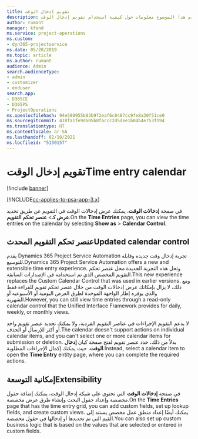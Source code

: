 ```yaml
---
title: تقويم إدخال الوقت
description: يقدم هذا الموضوع معلومات حول كيفية استخدام تقويم إدخال الوقت.
author: rumant
manager: kfend
ms.service: project-operations
ms.custom:
- dyn365-projectservice
ms.date: 05/20/2019
ms.topic: article
ms.author: rumant
audience: Admin
search.audienceType:
- admin
- customizer
- enduser
search.app:
- D365CE
- D365PS
- ProjectOperations
ms.openlocfilehash: 94e580955b83b9f2eaf6c0487cc9fe8a30f51ce0
ms.sourcegitcommit: 418fa1fe9d605b8faccc2d5dee1b04b4e753f194
ms.translationtype: HT
ms.contentlocale: ar-SA
ms.lasthandoff: 02/10/2021
ms.locfileid: "5150157"
---
```

# <a name="time-entry-calendar"></a><span data-ttu-id="8b71d-103">تقويم إدخال الوقت</span><span class="sxs-lookup"><span data-stu-id="8b71d-103">Time entry calendar</span></span>

[!include [banner](../includes/psa-now-project-operations.md)]

[!INCLUDE[cc-applies-to-psa-app-3.x](../includes/cc-applies-to-psa-app-3x.md)]

<span data-ttu-id="8b71d-104">في صفحة **إدخالات الوقت**، يمكنك عرض إدخالات الوقت في التقويم عن طريق تحديد **عرض كـ**\> **عنصر تحكم التقويم**.</span><span class="sxs-lookup"><span data-stu-id="8b71d-104">On the **Time Entries** page, you can view the time entries on the calendar by selecting **Show as** \> **Calendar Control**.</span></span>

## <a name="updated-calendar-control"></a><span data-ttu-id="8b71d-105">عنصر تحكم التقويم المحدث</span><span class="sxs-lookup"><span data-stu-id="8b71d-105">Updated calendar control</span></span>

<span data-ttu-id="8b71d-106">يقدم Dynamics 365 Project Service Automation تجربة إدخال وقت جديده وقابله للتوسيع.</span><span class="sxs-lookup"><span data-stu-id="8b71d-106">Dynamics 365 Project Service Automation offers a new and extensible time entry experience.</span></span> <span data-ttu-id="8b71d-107">وتحل هذه التجربة الجديدة محل عنصر تحكم التقويم المخصص الذي تم استخدامه في الإصدارات السابقة.</span><span class="sxs-lookup"><span data-stu-id="8b71d-107">This new experience replaces the Custom Calendar Control that was used in earlier versions.</span></span> <span data-ttu-id="8b71d-108">ومع ذلك، لا يزال بإمكانك عرض إدخالات الوقت من خلال عنصر تحكم تقويم للقراءة فقط والذي يوفره إطار الواجهة الموحدة لطرق العرض اليومية أو الأسبوعيه أو الشهرية.</span><span class="sxs-lookup"><span data-stu-id="8b71d-108">However, you can still view time entries through a read-only calendar control that the Unified Interface Framework provides for daily, weekly, or monthly views.</span></span>

<span data-ttu-id="8b71d-109">لا يدعم التقويم الإجراءات في عناصر التقويم الفردية، ولا يمكنك تحديد عنصر تقويم واحد أو أكثر للإرسال أو الحذف.</span><span class="sxs-lookup"><span data-stu-id="8b71d-109">The calendar doesn't support actions on individual calendar items, and you can't select one or more calendar items for submission or deletion.</span></span> <span data-ttu-id="8b71d-110">بدلاً من ذلك، حدد عنصر تقويم لفتح صفحة كيان **إدخال الوقت**، حيث يمكنك إكمال الإجراءات المطلوبة.</span><span class="sxs-lookup"><span data-stu-id="8b71d-110">Instead, select a calendar item to open the **Time Entry** entity page, where you can complete the required actions.</span></span>

## <a name="extensibility"></a><span data-ttu-id="8b71d-111">إمكانية التوسعة</span><span class="sxs-lookup"><span data-stu-id="8b71d-111">Extensibility</span></span>

<span data-ttu-id="8b71d-112">في صفحة **إدخالات الوقت** التي تحتوي على شبكة إدخال الوقت، يمكنك إضافة حقول مخصصة وإعداد حقول البحث وإنشاء طرق عرض مخصصة.</span><span class="sxs-lookup"><span data-stu-id="8b71d-112">On the **Time Entries** page that has the time entry grid, you can add custom fields, set up lookup fields, and create custom views.</span></span> <span data-ttu-id="8b71d-113">يمكنك أيضًا إعداد منطق عمل مخصص يستند إلى القيم التي تم تحديدها أو إدخالها في حقول مخصصة.</span><span class="sxs-lookup"><span data-stu-id="8b71d-113">You can also set up custom business logic that is based on the values that are selected or entered in custom fields.</span></span>
